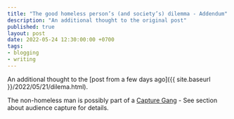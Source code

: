 ```yaml
---
title: "The good homeless person’s (and society’s) dilemma - Addendum"
description: "An additional thought to the original post"
published: true
layout: post
date: 2022-05-24 12:30:00:00 +0700
tags:
- blogging
- writing
---
```

An additional thought to the [post from a few days ago]({{ site.baseurl }}/2022/05/21/dilema.html).

The non-homeless man is possibly part of a [Capture Gang](https://markjgsmith.substack.com/p/mark-smiths-newsletter-07-05-2022?s=w) - See section about audience capture for details.